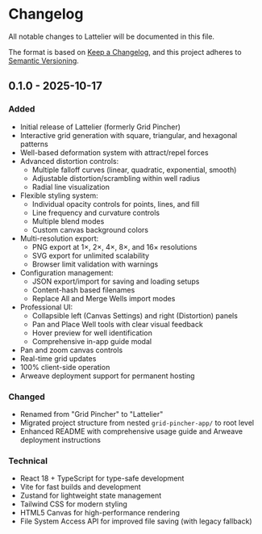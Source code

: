 # Changelog

All notable changes to Lattelier will be documented in this file.

The format is based on [Keep a Changelog](https://keepachangelog.com/en/1.0.0/),
and this project adheres to [Semantic Versioning](https://semver.org/spec/v2.0.0.html).

## 0.1.0 - 2025-10-17

### Added
- Initial release of Lattelier (formerly Grid Pincher)
- Interactive grid generation with square, triangular, and hexagonal patterns
- Well-based deformation system with attract/repel forces
- Advanced distortion controls:
  - Multiple falloff curves (linear, quadratic, exponential, smooth)
  - Adjustable distortion/scrambling within well radius
  - Radial line visualization
- Flexible styling system:
  - Individual opacity controls for points, lines, and fill
  - Line frequency and curvature controls
  - Multiple blend modes
  - Custom canvas background colors
- Multi-resolution export:
  - PNG export at 1×, 2×, 4×, 8×, and 16× resolutions
  - SVG export for unlimited scalability
  - Browser limit validation with warnings
- Configuration management:
  - JSON export/import for saving and loading setups
  - Content-hash based filenames
  - Replace All and Merge Wells import modes
- Professional UI:
  - Collapsible left (Canvas Settings) and right (Distortion) panels
  - Pan and Place Well tools with clear visual feedback
  - Hover preview for well identification
  - Comprehensive in-app guide modal
- Pan and zoom canvas controls
- Real-time grid updates
- 100% client-side operation
- Arweave deployment support for permanent hosting

### Changed
- Renamed from "Grid Pincher" to "Lattelier"
- Migrated project structure from nested `grid-pincher-app/` to root level
- Enhanced README with comprehensive usage guide and Arweave deployment instructions

### Technical
- React 18 + TypeScript for type-safe development
- Vite for fast builds and development
- Zustand for lightweight state management
- Tailwind CSS for modern styling
- HTML5 Canvas for high-performance rendering
- File System Access API for improved file saving (with legacy fallback)

